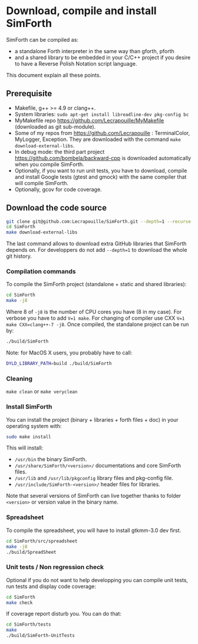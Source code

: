 # Download, compile and install SimForth

SimForth can be compiled as:
* a standalone Forth interpreter in the same way than gforth, pforth
* and a shared library to be embedded in your C/C++ project if you desire
to have a Reverse Polish Notation script language.

This document explain all these points.

## Prerequisite

* Makefile, g++ >= 4.9 or clang++.
* System libraries: `sudo apt-get install libreadline-dev pkg-config bc`
* MyMakefile repo https://github.com/Lecrapouille/MyMakefile (downloaded as git sub-module).
* Some of my repos from https://github.com/Lecrapouille : TerminalColor, MyLogger, Exception.
  They are downloaded with the command `make download-external-libs`.
* In debug mode: the third part project https://github.com/bombela/backward-cpp is downloaded
  automatically when you compile SimForth.
* Optionally, if you want to run unit tests, you have to download, compile and install
  Google tests (gtest and gmock) with the same compiler that will compile SimForth.
* Optionally, gcov for code coverage.

## Download the code source

```sh
git clone git@github.com:Lecrapouille/SimForth.git --depth=1 --recurse-submodules
cd SimForth
make download-external-libs
```

The last command allows to download extra GitHub libraries that SimForth depends on.
For developpers do not add `--depth=1` to download the whole git history.

### Compilation commands

To compile the SimForth project (standalone + static and shared libraries):

```sh
cd SimForth
make -j8
```

Where 8 of `-j8` is the number of CPU cores you have (8 in my case).
For verbose you have to add `V=1 make`. For changing of compiler use CXX `V=1 make CXX=clang++-7 -j8`.
Once compiled, the standalone project can be run by:

```sh
./build/SimForth
```

Note: for MacOS X users, you probably have to call:
```sh
DYLD_LIBRARY_PATH=build ./build/SimForth
```

### Cleaning

`make clean` or `make veryclean`

### Install SimForth

You can install the project (binary + libraries + forth files + doc) in your operating system with:

```sh
sudo make install
```

This will install:
* `/usr/bin` the binary SimForth.
* `/usr/share/SimForth/<version>/` documentations and core SimForth files.
* `/usr/lib` and `/usr/lib/pkgconfig` library files and pkg-config file.
* `/usr/include/SimForth-<version>/` header files for libraries.

Note that several versions of SimForth can live together thanks to folder `<version>` or version value in the binary name.

### Spreadsheet

To compile the spreadsheet, you will have to install gtkmm-3.0 dev first.
```sh
cd SimForth/src/spreadsheet
make -j8
./build/SpreadSheet
```

### Unit tests / Non regression check

Optional if you do not want to help developping you can compile unit tests, run tests and display code coverage:

```sh
cd SimForth
make check
```

If coverage report disturb you. You can do that:

```sh
cd SimForth/tests
make
./build/SimForth-UnitTests
```
